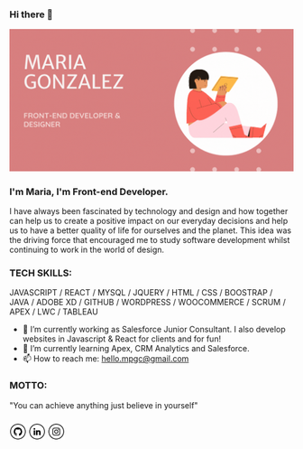 ### Hi there 👋

![I am a Front-end Developer](https://github.com/MPGC/MPGC/blob/07aded6f4a33c0e6d6bf04972c4817ec2484db79/Maria%20Gonzalez.gif)

### I'm Maria, I'm Front-end Developer.
I have always been fascinated by technology and design and how together can help us to create a positive impact on our everyday decisions and help us to have a better quality of life for ourselves and the planet.
This idea was the driving force that encouraged me to study software development whilst continuing to work in the world of design.

### TECH SKILLS:  
JAVASCRIPT / REACT / MYSQL / JQUERY / HTML / CSS / BOOSTRAP / JAVA / ADOBE XD / GITHUB / WORDPRESS / WOOCOMMERCE / SCRUM / APEX / LWC / TABLEAU

- 🔭 I’m currently working as Salesforce Junior Consultant. I also develop websites in Javascript & React for clients and for fun!
- 🌱 I’m currently learning Apex, CRM Analytics and Salesforce.
- 📫 How to reach me: hello.mpgc@gmail.com 

### MOTTO:
"You can achieve anything just believe in yourself"

###

[<img src='https://github.com/MPGC/MPGC/blob/main/git.png' alt='github' height='30'>](https://github.com/https://github.com/MPGC) [<img src='https://github.com/MPGC/MPGC/blob/main/in.png' alt='linkedin' height='30'>](https://www.linkedin.com/in/www.linkedin.com/in/mpgcuartero/)  [<img src='https://github.com/MPGC/MPGC/blob/main/ig.png' alt='github' height='30'>](https://www.instagram.com/uxui.gonzalez/)

